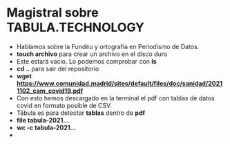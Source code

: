 # Magistral sobre TABULA.TECHNOLOGY

- Hablamos sobre la Fundéu y ortografía en Periodismo de Datos.
- **touch archivo** para crear un archivo en el disco duro
- Este estará vacío. Lo podemos comprobar con **ls**
- **cd ..** para sair del repositorio
- **wget https://www.comunidad.madrid/sites/default/files/doc/sanidad/20211102_cam_covid19.pdf**
- Con esto hemos descargado en la terminal el pdf con tablas de datos covid en formato posible de CSV.
- Tábula es para detectar **tablas** dentro de **pdf**
- **file tabula-2021...**
- **wc -c tabula-2021...**
- 
